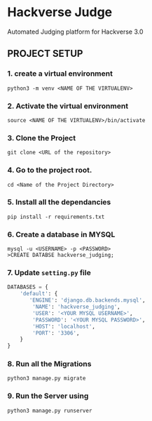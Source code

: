 # Hackverse Judge
Automated Judging platform for Hackverse 3.0

## PROJECT SETUP
### 1. create a virtual environment
```shell
python3 -m venv <NAME OF THE VIRTUALENV>
```
### 2. Activate the virtual environment
```shel
source <NAME OF THE VIRTUALENV>/bin/activate
```

### 3. Clone the Project
```shell 
git clone <URL of the repository>
```

### 4. Go to the project root.
```shell 
cd <Name of the Project Directory>
```

### 5. Install all the dependancies
```shell 
pip install -r requirements.txt
```

### 6. Create a database in MYSQL
```shell
mysql -u <USERNAME> -p <PASSWORD>
>CREATE DATABSE hackverse_judging;
```
### 7. Update ``setting.py`` file

``` python
DATABASES = {
    'default': {
       'ENGINE': 'django.db.backends.mysql',
        'NAME': 'hackverse_judging',
        'USER': '<YOUR MYSQL USERNAME>',
        'PASSWORD': '<YOUR MYSQL PASSWORD>',
        'HOST': 'localhost',
        'PORT': '3306',
    }
}
```
### 8. Run all the Migrations
```shell
python3 manage.py migrate
```
### 9. Run the Server using 
```shell
python3 manage.py runserver
```
